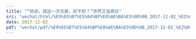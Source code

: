 ```yaml
---
title: "“他说，就这一次无套，好不好？”世界艾滋病日"
src: "wechat/html/%E9%85%B7%E5%84%BF%E8%AE%BA%E5%9D%9B_2017-12-02_%E2%80%9C%E4%BB%96%E8%AF%B4%EF%BC%8C%E5%B0%B1%E8%BF%99%E4%B8%80%E6%AC%A1%E6%97%A0%E5%A5%97%EF%BC%8C%E5%A5%BD%E4%B8%8D%E5%A5%BD%EF%BC%9F%E2%80%9D%E4%B8%96%E7%95%8C%E8%89%BE%E6%BB%8B%E7%97%85%E6%97%A5.html"
date: 2017-12-02
pdf: "wechat/pdf/%E9%85%B7%E5%84%BF%E8%AE%BA%E5%9D%9B_2017-12-02_%E2%80%9C%E4%BB%96%E8%AF%B4%EF%BC%8C%E5%B0%B1%E8%BF%99%E4%B8%80%E6%AC%A1%E6%97%A0%E5%A5%97%EF%BC%8C%E5%A5%BD%E4%B8%8D%E5%A5%BD%EF%BC%9F%E2%80%9D%E4%B8%96%E7%95%8C%E8%89%BE%E6%BB%8B%E7%97%85%E6%97%A5.pdf"
---
```

